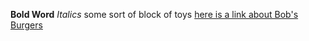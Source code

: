 **Bold Word**
*Italics*
some sort of block of toys
[here is a link about Bob's Burgers](http://en.wikipedia.org/wiki/Bob's_Burgers)